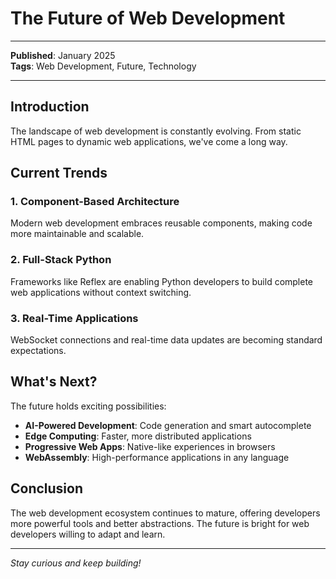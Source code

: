 # The Future of Web Development

---

**Published**: January 2025  
**Tags**: Web Development, Future, Technology

---

## Introduction

The landscape of web development is constantly evolving. From static HTML pages to dynamic web applications, we've come a long way.

## Current Trends

### 1. Component-Based Architecture
Modern web development embraces reusable components, making code more maintainable and scalable.

### 2. Full-Stack Python
Frameworks like Reflex are enabling Python developers to build complete web applications without context switching.

### 3. Real-Time Applications
WebSocket connections and real-time data updates are becoming standard expectations.

## What's Next?

The future holds exciting possibilities:

- **AI-Powered Development**: Code generation and smart autocomplete
- **Edge Computing**: Faster, more distributed applications  
- **Progressive Web Apps**: Native-like experiences in browsers
- **WebAssembly**: High-performance applications in any language

## Conclusion

The web development ecosystem continues to mature, offering developers more powerful tools and better abstractions. The future is bright for web developers willing to adapt and learn.

---

*Stay curious and keep building!*
